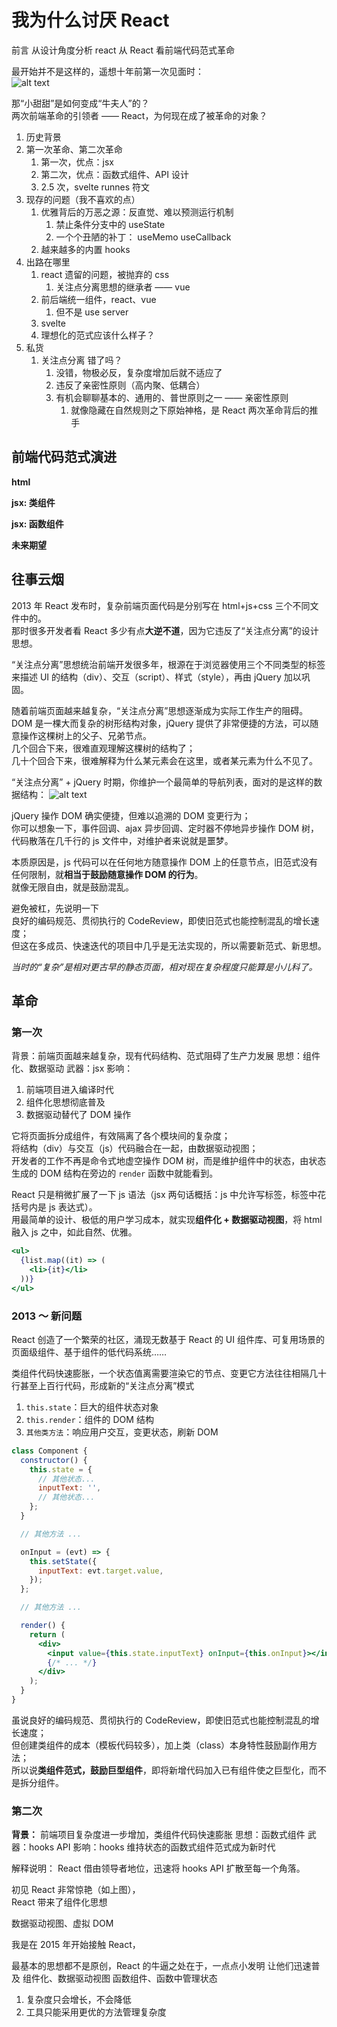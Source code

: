 # 我为什么讨厌 React

前言
从设计角度分析 react
从 React 看前端代码范式革命

最开始并不是这样的，遥想十年前第一次见面时：  
![alt text](image.png)

那“小甜甜”是如何变成“牛夫人”的？  
两次前端革命的引领者 —— React，为何现在成了被革命的对象？

<!-- 时代变了 -->

1. 历史背景
2. 第一次革命、第二次革命
   1. 第一次，优点：jsx
   2. 第二次，优点：函数式组件、API 设计
   3. 2.5 次，svelte runnes 符文
3. 现存的问题（我不喜欢的点）
   1. 优雅背后的万恶之源：反直觉、难以预测运行机制
      1. 禁止条件分支中的 useState
      2. 一个个丑陋的补丁： useMemo useCallback
   2. 越来越多的内置 hooks
4. 出路在哪里
   1. react 遗留的问题，被抛弃的 css
      1. 关注点分离思想的继承者 —— vue
   2. 前后端统一组件，react、vue
      1. 但不是 use server
   3. svelte
   4. 理想化的范式应该什么样子？
5. 私货
   1. 关注点分离 错了吗？
      1. 没错，物极必反，复杂度增加后就不适应了
      2. 违反了亲密性原则（高内聚、低耦合）
      3. 有机会聊聊基本的、通用的、普世原则之一 —— 亲密性原则
         1. 就像隐藏在自然规则之下原始神格，是 React 两次革命背后的推手

## 前端代码范式演进

**html**

**jsx: 类组件**

**jsx: 函数组件**

<!-- 放到后面 -->

**未来期望**

## 往事云烟

2013 年 React 发布时，复杂前端页面代码是分别写在 html+js+css 三个不同文件中的。  
那时很多开发者看 React 多少有点**大逆不道**，因为它违反了“关注点分离”的设计思想。

“关注点分离”思想统治前端开发很多年，根源在于浏览器使用三个不同类型的标签来描述 UI 的结构（div）、交互（script）、样式（style），再由 jQuery 加以巩固。

<!-- （狭义的前端开发从 2009 年开始产生，Nodejs 诞生 -->

随着前端页面越来越复杂，“关注点分离”思想逐渐成为实际工作生产的阻碍。  
DOM 是一棵大而复杂的树形结构对象，jQuery 提供了非常便捷的方法，可以随意操作这棵树上的父子、兄弟节点。  
几个回合下来，很难直观理解这棵树的结构了；  
几十个回合下来，很难解释为什么某元素会在这里，或者某元素为什么不见了。

“关注点分离” + jQuery 时期，你维护一个最简单的导航列表，面对的是这样的数据结构：
![alt text](image-1.png)

jQuery 操作 DOM 确实便捷，但难以追溯的 DOM 变更行为；  
你可以想象一下，事件回调、ajax 异步回调、定时器不停地异步操作 DOM 树，代码散落在几千行的 js 文件中，对维护者来说就是噩梦。

本质原因是，js 代码可以在任何地方随意操作 DOM 上的任意节点，旧范式没有任何限制，就**相当于鼓励随意操作 DOM 的行为**。  
就像无限自由，就是鼓励混乱。

避免被杠，先说明一下  
良好的编码规范、贯彻执行的 CodeReview，即使旧范式也能控制混乱的增长速度；  
但这在多成员、快速迭代的项目中几乎是无法实现的，所以需要新范式、新思想。

_当时的“复杂”是相对更古早的静态页面，相对现在复杂程度只能算是小儿科了。_

## 革命

### 第一次

背景：前端页面越来越复杂，现有代码结构、范式阻碍了生产力发展
思想：组件化、数据驱动
武器：jsx
影响：

1. 前端项目进入编译时代
2. 组件化思想彻底普及
3. 数据驱动替代了 DOM 操作

它将页面拆分成组件，有效隔离了各个模块间的复杂度；  
将结构（div）与交互（js）代码融合在一起，由数据驱动视图；  
开发者的工作不再是命令式地虚空操作 DOM 树，而是维护组件中的状态，由状态生成的 DOM 结构在旁边的 `render` 函数中就能看到。

<!-- 彼时 React 高举“组件化”思想大旗，开启一场轰轰烈烈的革命。   -->

React 只是稍微扩展了一下 js 语法（jsx 两句话概括：js 中允许写标签，标签中花括号内是 js 表达式）。  
用最简单的设计、极低的用户学习成本，就实现**组件化 + 数据驱动视图**，将 html 融入 js 之中，如此自然、优雅。

```jsx
<ul>
  {list.map((it) => (
    <li>{it}</li>
  ))}
</ul>
```

### 2013 ～ 新问题

React 创造了一个繁荣的社区，涌现无数基于 React 的 UI 组件库、可复用场景的页面级组件、基于组件的低代码系统……

类组件代码快速膨胀，一个状态值离需要渲染它的节点、变更它方法往往相隔几十行甚至上百行代码，形成新的“关注点分离”模式

1. `this.state`：巨大的组件状态对象
2. `this.render`：组件的 DOM 结构
3. `其他类方法`：响应用户交互，变更状态，刷新 DOM

```jsx
class Component {
  constructor() {
    this.state = {
      // 其他状态...
      inputText: '',
      // 其他状态...
    };
  }

  // 其他方法 ...

  onInput = (evt) => {
    this.setState({
      inputText: evt.target.value,
    });
  };

  // 其他方法 ...

  render() {
    return (
      <div>
        <input value={this.state.inputText} onInput={this.onInput}></input>
        {/* ... */}
      </div>
    );
  }
}
```

虽说良好的编码规范、贯彻执行的 CodeReview，即使旧范式也能控制混乱的增长速度；  
但创建类组件的成本（模板代码较多），加上类（class）本身特性鼓励副作用方法；  
所以说**类组件范式，鼓励巨型组件**，即将新增代码加入已有组件使之巨型化，而不是拆分组件。

### 第二次

**背景：** 前端项目复杂度进一步增加，类组件代码快速膨胀
思想：函数式组件
武器：hooks API
影响：hooks 维持状态的函数式组件范式成为新时代

解释说明：
React 借由领导者地位，迅速将 hooks API 扩散至每一个角落。

<!-- ----------------------- -->

<!-- 它的缺陷可以从 React 早期的广告标签中反向体现出来 -->

初见 React 非常惊艳（如上图），  
React 带来了组件化思想

数据驱动视图、虚拟 DOM

我是在 2015 年开始接触 React，

最基本的思想都不是原创，React 的牛逼之处在于，一点点小发明 让他们迅速普及
组件化、数据驱动视图
函数组件、函数中管理状态

1. 复杂度只会增长，不会降低
2. 工具只能采用更优的方法管理复杂度
